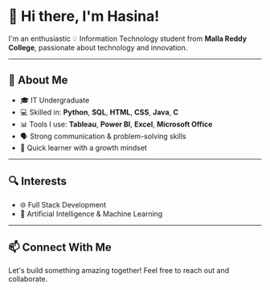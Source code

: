 
# 👋 Hi there, I'm Hasina!

I'm an enthusiastic 💡 Information Technology student from **Malla Reddy College**, passionate about technology and innovation.

---

## 🧠 About Me

- 🎓 IT Undergraduate  
- 💻 Skilled in: **Python**, **SQL**, **HTML**, **CSS**, **Java**, **C**  
- 📊 Tools I use: **Tableau**, **Power BI**, **Excel**, **Microsoft Office**  
- 🗣️ Strong communication & problem-solving skills  
- 🚀 Quick learner with a growth mindset  

---

## 🔍 Interests

- 🌐 Full Stack Development  
- 🤖 Artificial Intelligence & Machine Learning  

---

## 📫 Connect With Me

Let's build something amazing together! Feel free to reach out and collaborate.

